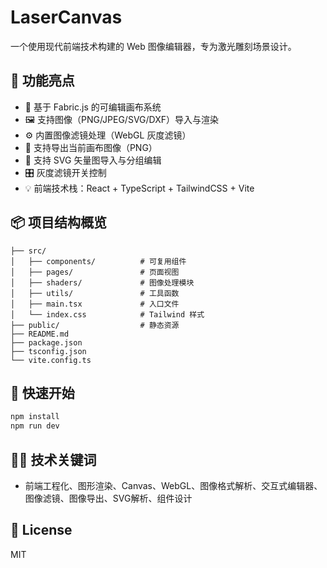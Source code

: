 # LaserCanvas

一个使用现代前端技术构建的 Web 图像编辑器，专为激光雕刻场景设计。

## 🌟 功能亮点

- 🎨 基于 Fabric.js 的可编辑画布系统
- 🖼️ 支持图像（PNG/JPEG/SVG/DXF）导入与渲染
- ⚙️ 内置图像滤镜处理（WebGL 灰度滤镜）
- 💾 支持导出当前画布图像（PNG）
- 🧩 支持 SVG 矢量图导入与分组编辑
- 🎛️ 灰度滤镜开关控制
- 💡 前端技术栈：React + TypeScript + TailwindCSS + Vite

## 📦 项目结构概览

```
├── src/
│   ├── components/          # 可复用组件
│   ├── pages/               # 页面视图
│   ├── shaders/             # 图像处理模块
│   ├── utils/               # 工具函数
│   ├── main.tsx             # 入口文件
│   └── index.css            # Tailwind 样式
├── public/                  # 静态资源
├── README.md
├── package.json
├── tsconfig.json
└── vite.config.ts
```

## 🚀 快速开始

```bash
npm install
npm run dev
```

## 🧑‍💻 技术关键词

- 前端工程化、图形渲染、Canvas、WebGL、图像格式解析、交互式编辑器、图像滤镜、图像导出、SVG解析、组件设计

## 📄 License

MIT
